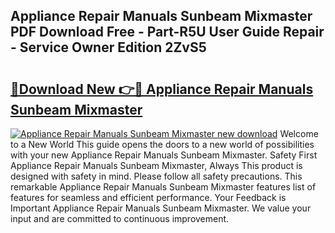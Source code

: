 ## Appliance Repair Manuals Sunbeam Mixmaster PDF Download Free - Part-R5U User Guide Repair - Service Owner Edition 2ZvS5

# <h2><a href="http://bc65600.oget.top/?id=Appliance+Repair+Manuals+Sunbeam+Mixmaster">🔗Download New 👉🔴 Appliance Repair Manuals Sunbeam Mixmaster</a></h2>

[![Appliance Repair Manuals Sunbeam Mixmaster new download](https://i.imgur.com/5g1atiW.png)](http://bc65600.oget.top/?id=Appliance+Repair+Manuals+Sunbeam+Mixmaster)
Welcome to a New World This guide opens the doors to a new world of possibilities with your new Appliance Repair Manuals Sunbeam Mixmaster. Safety First Appliance Repair Manuals Sunbeam Mixmaster, Always This product is designed with safety in mind. Please follow all safety precautions. This remarkable Appliance Repair Manuals Sunbeam Mixmaster features list of features for seamless and efficient performance. Your Feedback is Important Appliance Repair Manuals Sunbeam Mixmaster. We value your input and are committed to continuous improvement.
